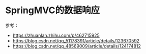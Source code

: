 # SpringMVC的数据响应

参考：

- https://zhuanlan.zhihu.com/p/462715925
- https://blog.csdn.net/qq_51178391/article/details/123670592
- https://blog.csdn.net/qq_48569009/article/details/124174812
